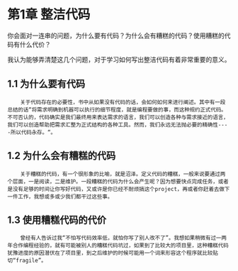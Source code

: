 # 第1章 整洁代码

你会面对一连串的问题，为什么要有代码？为什么会有糟糕的代码？使用糟糕的代码有什么代价？

我认为能够弄清楚这几个问题，对于学习如何写出整洁代码有着非常重要的意义。

## 1.1 为什么要有代码

        关于代码存在的必要性，书中从如果没有代码的话，会如何如何来进行阐述。其中有一段总结的话“将需求明确到机器可以执行的细节程度，就是编程要做的事，而这种规约正式代码。不可否认的，代码确实是我们最终用来表达需求的语言，我们可以创造各种与需求接近的语言，我们可以创造帮助把需求汇整为正式结构的各种工具。然而，我们永远无法抛必要的精确性----所以代码永存。“。

## 1.2 为什么会有糟糕的代码

        关于糟糕的代码，有一个很形象的比喻，就是沼泽。定义代码的糟糕，一般来说要通过两个层面，一是阅读，二是维护。一段糟糕的代码为什么会产生呢？因为想要快点完成任务，或者是没有足够的时间让你写好代码，又或许是你已经不耐烦搞这个project，再或者你赶着去做下一件工作，我想或多或少我们都干过这些事。

## 1.3 使用糟糕代码的代价

        曾经有人告诉过我“不怕写代码效率低，就怕你写了别人改不了”。我想如果稍微有过一两年合作编程经验的，就有可能被别人的糟糕代码坑过，如果到了比较大的项目里，这种糟糕代码犹豫进度的原因潜伏在了项目里，到之后维护的时候可能用一个词来形容这个程序就比较贴切“fragile”。 

